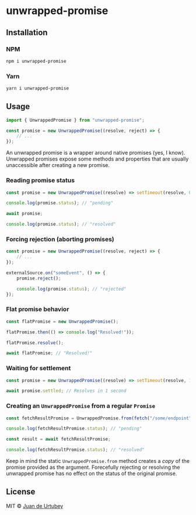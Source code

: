 # unwrapped-promise

## Installation

### NPM

```bash
npm i unwrapped-promise
```

### Yarn

```bash
yarn i unwrapped-promise
```

## Usage

```js
import { UnwrappedPromise } from "unwrapped-promise";

const promise = new UnwrappedPromise((resolve, reject) => {
    // ...
});
```

An unwrapped promise is a wrapper around native promises (yes, I know). Unwrapped promises expose some methods and properties that are usually unaccessible after creating a new promise.

### Reading promise status

```js
const promise = new UnwrappedPromise((resolve) => setTimeout(resolve, 0));

console.log(promise.status); // "pending"

await promise;

console.log(promise.status); // "resolved"
```

### Forcing rejection (aborting promises)

```js
const promise = new UnwrappedPromise((resolve, reject) => {
    // ...
});

externalSource.on("someEvent", () => {
    promise.reject();

    console.log(promise.status); // "rejected"
});
```

### Flat promise behavior

```js
const flatPromise = new UnwrappedPromise();

flatPromise.then(() => console.log("Resolved!"));

flatPromise.resolve();

await flatPromise; // "Resolved!"
```

### Waiting for settlement

```js
const promise = new UnwrappedPromise((resolve) => setTimeout(resolve, 1000));

await promise.settled; // Resolves in 1 second
```

### Creating an `UnwrappedPromise` from a regular `Promise`

```js
const fetchResultPromise = UnwrappedPromise.from(fetch("/some/endpoint"));

console.log(fetchResultPromise.status); // "pending"

const result = await fetchResultPromise;

console.log(fetchResultPromise.status); // "resolved"
```

Keep in mind the static `UnwrappedPromise.from` method creates a _copy_ of the promise provided as the argument. Forecefully rejecting or resolving the unwrapped promise has no effect on the status of the original promise.

## License

MIT © [Juan de Urtubey](https://jdeurt.xyz)
